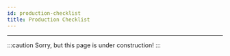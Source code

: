 ```yaml
---
id: production-checklist
title: Production Checklist
---
```


---------------

:::caution
Sorry, but this page is under construction!
:::